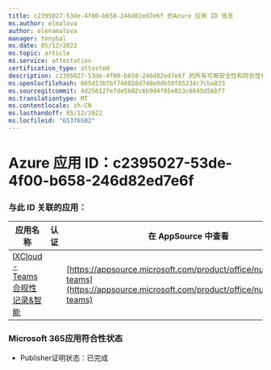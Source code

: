```yaml
---
title: c2395027-53de-4f00-b658-246d82ed7e6f 的Azure 应用 ID 信息
ms.author: elmalova
author: elenamalova
manager: tonybal
ms.date: 05/12/2022
ms.topic: article
ms.service: attestation
certification_type: attested
description: c2395027-53de-4f00-b658-246d82ed7e6f 的所有可用安全性和符合性信息。
ms.openlocfilehash: 665d13bfbf748028d748e0db50f85234c7cba833
ms.sourcegitcommit: 4d256127e7de5b02c6b9d4f05e823c6845d5bbf7
ms.translationtype: MT
ms.contentlocale: zh-CN
ms.lasthandoff: 05/12/2022
ms.locfileid: "65376502"
---
```

# <a name="azure-app-id-c2395027-53de-4f00-b658-246d82ed7e6f"></a>Azure 应用 ID：c2395027-53de-4f00-b658-246d82ed7e6f


### <a name="apps-associated-with-this-id"></a>与此 ID 关联的应用：
| **应用名称** | **认证** | **在 AppSource 中查看** |
|--------------|---------------|-----------------------|
| [IXCloud - Teams合规性记录&amp;智能](../forward/numonix.nmx-teams.md) |  | [https://appsource.microsoft.com/product/office/numonix.nmx-teams](https://appsource.microsoft.com/product/office/numonix.nmx-teams) |

### <a name="microsoft-365-app-compliance-status"></a>Microsoft 365应用符合性状态
- Publisher证明状态：已完成
